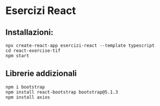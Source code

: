 # Esercizi React

## Installazioni: 

```
npx create-react-app esercizi-react --template typescript
cd react-exercise-tif
npm start
```

## Librerie addizionali
```
npm i bootstrap
npm install react-bootstrap bootstrap@5.1.3
npm install axios

```
